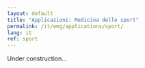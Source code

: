 ```yaml
---
layout: default
title: "Applicazioni: Medicina dello sport"
permalink: /it/emg/applications/sport/
lang: it
ref: sport
---
```


Under construction...
